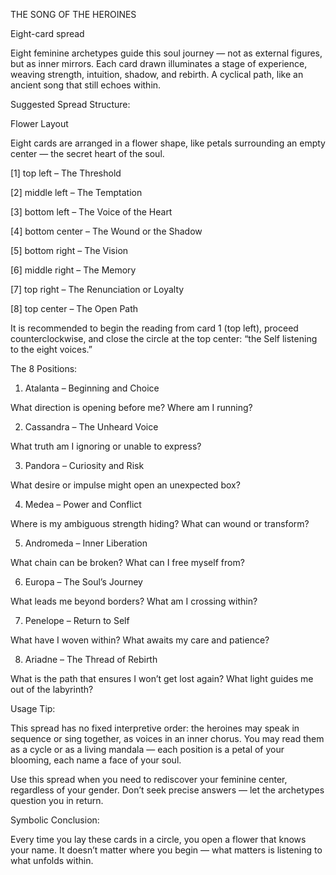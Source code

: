 THE SONG OF THE HEROINES

Eight-card spread


Eight feminine archetypes guide this soul journey — not as external figures, but as inner mirrors.
Each card drawn illuminates a stage of experience, weaving strength, intuition, shadow, and rebirth.
A cyclical path, like an ancient song that still echoes within.


Suggested Spread Structure: 

Flower Layout

Eight cards are arranged in a flower shape, like petals surrounding an empty center — the secret heart of the soul.

[1] top left – The Threshold

[2] middle left – The Temptation

[3] bottom left – The Voice of the Heart

[4] bottom center – The Wound or the Shadow

[5] bottom right – The Vision

[6] middle right – The Memory

[7] top right – The Renunciation or Loyalty

[8] top center – The Open Path


It is recommended to begin the reading from card 1 (top left), proceed counterclockwise, and close the circle at the top center:
“the Self listening to the eight voices.”


The 8 Positions:

1. Atalanta – Beginning and Choice

What direction is opening before me? Where am I running?

2. Cassandra – The Unheard Voice

What truth am I ignoring or unable to express?

3. Pandora – Curiosity and Risk

What desire or impulse might open an unexpected box?

4. Medea – Power and Conflict

Where is my ambiguous strength hiding? What can wound or transform?

5. Andromeda – Inner Liberation

What chain can be broken? What can I free myself from?

6. Europa – The Soul’s Journey

What leads me beyond borders? What am I crossing within?

7. Penelope – Return to Self

What have I woven within? What awaits my care and patience?

8. Ariadne – The Thread of Rebirth

What is the path that ensures I won’t get lost again? What light guides me out of the labyrinth?


Usage Tip:

This spread has no fixed interpretive order: the heroines may speak in sequence or sing together, as voices in an inner chorus.
You may read them as a cycle or as a living mandala — each position is a petal of your blooming, each name a face of your soul.

Use this spread when you need to rediscover your feminine center, regardless of your gender.
Don’t seek precise answers — let the archetypes question you in return.


Symbolic Conclusion:

Every time you lay these cards in a circle, you open a flower that knows your name.
It doesn’t matter where you begin — what matters is listening to what unfolds within.

